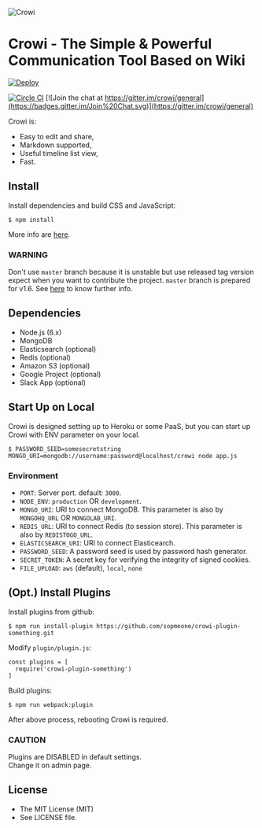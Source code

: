 ![Crowi](http://res.cloudinary.com/hrscywv4p/image/upload/c_limit,f_auto,h_900,q_80,w_1200/v1/199673/https_www_filepicker_io_api_file_VpYEP32ZQyCZ85u6XCXo_zskpra.png)

Crowi - The Simple & Powerful Communication Tool Based on Wiki
================================================================


[![Deploy](https://www.herokucdn.com/deploy/button.png)](https://heroku.com/deploy?template=https://github.com/crowi/crowi/tree/v1.5.3)

[![Circle CI](https://circleci.com/gh/crowi/crowi.svg?style=svg)](https://circleci.com/gh/crowi/crowi)
[![Join the chat at https://gitter.im/crowi/general](https://badges.gitter.im/Join%20Chat.svg)](https://gitter.im/crowi/general)


Crowi is:

* Easy to edit and share,
* Markdown supported,
* Useful timeline list view,
* Fast.


Install
---------

Install dependencies and build CSS and JavaScript:

    $ npm install

More info are [here](https://github.com/crowi/crowi/wiki/Install-and-Configuration).

### WARNING

Don't use `master` branch because it is unstable but use released tag version expect when you want to contribute the project.
`master` branch is prepared for v1.6. See [here](https://github.com/crowi/crowi/wiki/Roadmaps-v1.6) to know further info.

Dependencies
-------------

* Node.js (6.x)
* MongoDB
* Elasticsearch (optional)
* Redis (optional)
* Amazon S3 (optional)
* Google Project (optional)
* Slack App (optional)


Start Up on Local
-------------------

Crowi is designed setting up to Heroku or some PaaS, but you can start up Crowi with ENV parameter on your local.

```
$ PASSWORD_SEED=somesecretstring MONGO_URI=mongodb://username:password@localhost/crowi node app.js
```

### Environment


* `PORT`: Server port. default: `3000`.
* `NODE_ENV`: `production` OR `development`.
* `MONGO_URI`: URI to connect MongoDB. This parameter is also by `MONGOHQ_URL` OR `MONGOLAB_URI`.
* `REDIS_URL`: URI to connect Redis (to session store). This parameter is also by `REDISTOGO_URL`.
* `ELASTICSEARCH_URI`: URI to connect Elasticearch.
* `PASSWORD_SEED`: A password seed is used by password hash generator.
* `SECRET_TOKEN`: A secret key for verifying the integrity of signed cookies.
* `FILE_UPLOAD`: `aws` (default), `local`, `none`

(Opt.) Install Plugins
-----------------------

Install plugins from github:

    $ npm run install-plugin https://github.com/sopmeone/crowi-plugin-something.git

Modify `plugin/plugin.js`:

    const plugins = [
      require('crowi-plugin-something')
    ]

Build plugins:

    $ npm run webpack:plugin
    
After above process, rebooting Crowi is required.

### CAUTION

Plugins are DISABLED in default settings.  
Change it on admin page.

License
---------

* The MIT License (MIT)
* See LICENSE file.
